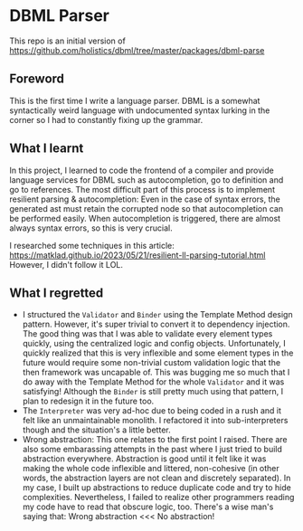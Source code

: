 # DBML Parser
This repo is an initial version of https://github.com/holistics/dbml/tree/master/packages/dbml-parse

## Foreword
This is the first time I write a language parser.
DBML is a somewhat syntactically weird language with undocumented syntax lurking in the corner so I had to constantly fixing up the grammar.

## What I learnt
In this project, I learned to code the frontend of a compiler and provide language services for DBML such as autocompletion, go to definition and go to references.
The most difficult part of this process is to implement resilient parsing & autocompletion: Even in the case of syntax errors, the generated ast must retain the corrupted node so that autocompletion can be performed easily. When autocompletion is triggered, there are almost always syntax errors, so this is very crucial.

I researched some techniques in this article: https://matklad.github.io/2023/05/21/resilient-ll-parsing-tutorial.html
However, I didn't follow it LOL.

## What I regretted
* I structured the `Validator` and `Binder` using the Template Method design pattern. However, it's super trivial to convert it to dependency injection.
  The good thing was that I was able to validate every element types quickly, using the centralized logic and config objects.
  Unfortunately, I quickly realized that this is very inflexible and some element types in the future would require some non-trivial custom validation logic that the then framework was uncapable of.
  This was bugging me so much that I do away with the Template Method for the whole `Validator` and it was satisfying!
  Although the `Binder` is still pretty much using that pattern, I plan to redesign it in the future too.
* The `Interpreter` was very ad-hoc due to being coded in a rush and it felt like an unmaintainable monolith. I refactored it into sub-interpreters though and the situation's a little better.
* Wrong abstraction: This one relates to the first point I raised. There are also some embarassing attempts in the past where I just tried to build abstraction everywhere. Abstraction is good until it felt like it was making the whole code inflexible and littered, non-cohesive (in other words, the abstraction layers are not clean and discretely separated). In my case, I built up abstractions to reduce duplicate code and try to hide complexities. Nevertheless, I failed to realize other programmers reading my code have to read that obscure logic, too.
  There's a wise man's saying that: Wrong abstraction <<< No abstraction!
  
  
